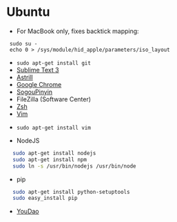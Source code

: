 # Ubuntu
- For MacBook only, fixes backtick mapping:
```shell
 sudo su -
 echo 0 > /sys/module/hid_apple/parameters/iso_layout
``` 
- `sudo apt-get install git`
- [Sublime Text 3](https://www.sublimetext.com/3)
- [Astrill](https://github.com/Yi-Zhou/UbuntuConfig.git)
- [Google Chrome](https://www.google.com/chrome/browser/desktop/index.html)
- [SogouPinyin](http://pinyin.sogou.com/linux/?r=pinyin)
- FileZilla (Software Center)
- [Zsh](https://github.com/Yi-Zhou/UbuntuConfig.git) 
- [Vim](https://github.com/Yi-Zhou/UbuntuConfig.git)
 * `sudo apt-get install vim`
- NodeJS 
```sh
  sudo apt-get install nodejs
  sudo apt-get install npm
  sudo ln -s /usr/bin/nodejs /usr/bin/node
```
- pip 
```sh
  sudo apt-get install python-setuptools
  sudo easy_install pip
```
- [YouDao](http://cidian.youdao.com/index-linux.html)

